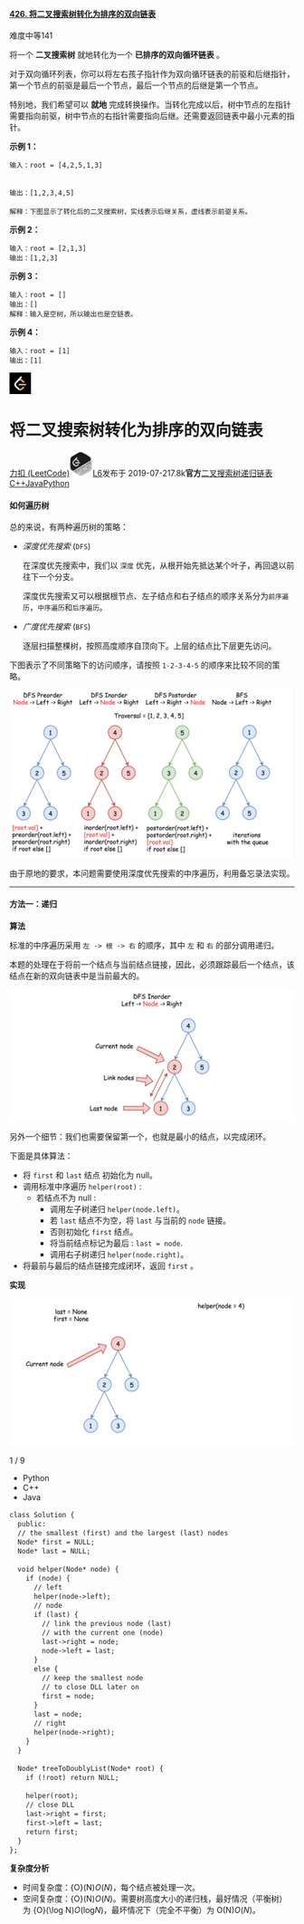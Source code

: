 #### [426. 将二叉搜索树转化为排序的双向链表](https://leetcode-cn.com/problems/convert-binary-search-tree-to-sorted-doubly-linked-list/)

难度中等141

将一个 **二叉搜索树** 就地转化为一个 **已排序的双向循环链表** 。

对于双向循环列表，你可以将左右孩子指针作为双向循环链表的前驱和后继指针，第一个节点的前驱是最后一个节点，最后一个节点的后继是第一个节点。

特别地，我们希望可以 **就地** 完成转换操作。当转化完成以后，树中节点的左指针需要指向前驱，树中节点的右指针需要指向后继。还需要返回链表中最小元素的指针。

 

**示例 1：**

```
输入：root = [4,2,5,1,3] 


输出：[1,2,3,4,5]

解释：下图显示了转化后的二叉搜索树，实线表示后继关系，虚线表示前驱关系。
```

**示例 2：**

```
输入：root = [2,1,3]
输出：[1,2,3]
```

**示例 3：**

```
输入：root = []
输出：[]
解释：输入是空树，所以输出也是空链表。
```

**示例 4：**

```
输入：root = [1]
输出：[1]
```

![img](image/leetcode.png)

# 将二叉搜索树转化为排序的双向链表

[力扣 (LeetCode)![img](image/lb-prize-2020_sm.png)L6](https://leetcode-cn.com/u/leetcode/)发布于 2019-07-217.8k**官方**[二叉搜索树](https://leetcode-cn.com/tag/binary-search-tree/)[递归](https://leetcode-cn.com/tag/recursion/)[链表](https://leetcode-cn.com/tag/linked-list/)[C++](https://leetcode-cn.com/topic/cpp/)[Java](https://leetcode-cn.com/topic/java/)[Python](https://leetcode-cn.com/topic/python/)

#### 如何遍历树

总的来说，有两种遍历树的策略：

- *深度优先搜索* (`DFS`)

  在深度优先搜索中，我们以 `深度` 优先，从根开始先抵达某个叶子，再回退以前往下一个分支。

  深度优先搜索又可以根据根节点、左子结点和右子结点的顺序关系分为`前序遍历`，`中序遍历`和`后序遍历`。

- *广度优先搜索* (`BFS`)

  逐层扫描整棵树，按照高度顺序自顶向下。上层的结点比下层更先访问。

下图表示了不同策略下的访问顺序，请按照 `1-2-3-4-5` 的顺序来比较不同的策略。

![image.png](image/5d33034faca455df6f2f8baeb544506113b9f8331aa4d3301d9373f945cfddc3-image.png)

由于原地的要求，本问题需要使用深度优先搜索的中序遍历，利用备忘录法实现。





------

#### 方法一：递归

**算法**

标准的中序遍历采用 `左 -> 根 -> 右` 的顺序，其中 `左` 和 `右` 的部分调用递归。

本题的处理在于将前一个结点与当前结点链接，因此，必须跟踪最后一个结点，该结点在新的双向链表中是当前最大的。

![image.png](image/df603862cb30be0aefffcc3a16e84a8ef2f77cdd202224ae22ff840823bc3995-image.png)

另外一个细节：我们也需要保留第一个，也就是最小的结点，以完成闭环。

下面是具体算法：

- 将 `first` 和 `last` 结点 初始化为 null。
- 调用标准中序遍历 `helper(root)` :
  - 若结点不为 null :
    - 调用左子树递归 `helper(node.left)`。
    - 若 `last` 结点不为空，将 `last` 与当前的 `node` 链接。
    - 否则初始化 `first` 结点。
    - 将当前结点标记为最后 : `last = node`.
    - 调用右子树递归 `helper(node.right)`。
- 将最前与最后的结点链接完成闭环，返回 `first` 。

**实现**



![img](image/5f5d87481a6c59789b547d0d89bc7e25655b380de65a3cd0da0e61a1fc034dc9-image.png)

1 / 9



- Python
- C++
- Java

```
class Solution {
  public:
  // the smallest (first) and the largest (last) nodes
  Node* first = NULL;
  Node* last = NULL;

  void helper(Node* node) {
    if (node) {
      // left
      helper(node->left);
      // node 
      if (last) {
        // link the previous node (last)
        // with the current one (node)
        last->right = node;
        node->left = last;
      }
      else {
        // keep the smallest node
        // to close DLL later on
        first = node;
      }
      last = node;
      // right
      helper(node->right);
    }
  }

  Node* treeToDoublyList(Node* root) {
    if (!root) return NULL;

    helper(root);
    // close DLL
    last->right = first;
    first->left = last;
    return first;
  }
};
```

**复杂度分析**

- 时间复杂度：{O}(N)*O*(*N*)，每个结点被处理一次。
- 空间复杂度：{O}(N)*O*(*N*)。需要树高度大小的递归栈，最好情况（平衡树）为 {O}(\log N)*O*(log*N*)，最坏情况下（完全不平衡）为 O(N)*O*(*N*)。